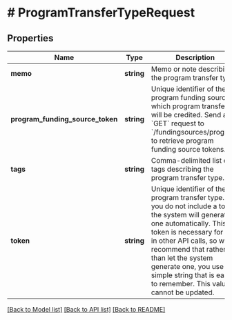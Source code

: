 # # ProgramTransferTypeRequest

## Properties

Name | Type | Description | Notes
------------ | ------------- | ------------- | -------------
**memo** | **string** | Memo or note describing the program transfer type. |
**program_funding_source_token** | **string** | Unique identifier of the program funding source to which program transfers will be credited.  Send a &#x60;GET&#x60; request to &#x60;/fundingsources/program&#x60; to retrieve program funding source tokens. |
**tags** | **string** | Comma-delimited list of tags describing the program transfer type. | [optional]
**token** | **string** | Unique identifier of the program transfer type.  If you do not include a token, the system will generate one automatically. This token is necessary for use in other API calls, so we recommend that rather than let the system generate one, you use a simple string that is easy to remember. This value cannot be updated. | [optional]

[[Back to Model list]](../../README.md#models) [[Back to API list]](../../README.md#endpoints) [[Back to README]](../../README.md)
